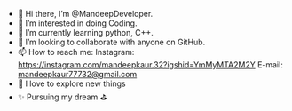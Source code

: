 - 👋 Hi there, I’m @MandeepDeveloper.
- 👀 I’m interested in doing Coding.
- 🌱 I’m currently learning python, C++.
- 💞️ I’m looking to collaborate with anyone on GitHub.
- 📫 How to reach me:
Instagram: https://instagram.com/mandeepkaur.32?igshid=YmMyMTA2M2Y
E-mail: mandeepkaur77732@gmail.com
- 🌌 I love to explore new things 
- ✨ Pursuing my dream ⛳

<!---
MandeepDeveloper/MandeepDeveloper is a ✨ special ✨ repository because its `README.md` (this file) appears on your GitHub profile.
You can click the Preview link to take a look at your changes.
--->
